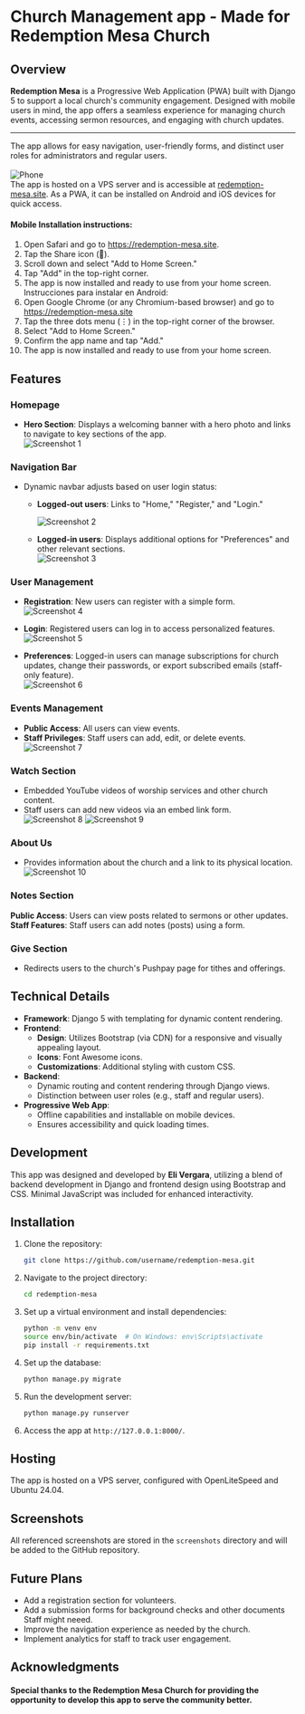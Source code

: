 # Church Management app - Made for Redemption Mesa Church

## Overview
**Redemption Mesa** is a Progressive Web Application (PWA) built with Django 5 to support a local church's community engagement. Designed with mobile users in mind, the app offers a seamless experience for managing church events, accessing sermon resources, and engaging with church updates.<br><hr> The app allows for easy navigation, user-friendly forms, and distinct user roles for administrators and regular users.<br><br>
![Phone](./screenshots/pixelphone.png) <br>
The app is hosted on a VPS server and is accessible at [redemption-mesa.site](https://redemption-mesa.site). As a PWA, it can be installed on Android and iOS devices for quick access.<br>
#### Mobile Installation instructions:
1. Open Safari and go to https://redemption-mesa.site.
2. Tap the Share icon (🔼).
3. Scroll down and select "Add to Home Screen."
4. Tap "Add" in the top-right corner.
5. The app is now installed and ready to use from your home screen.
Instrucciones para instalar en Android:
1. Open Google Chrome (or any Chromium-based browser) and go to https://redemption-mesa.site
2. Tap the three dots menu (⋮) in the top-right corner of the browser.
3. Select "Add to Home Screen."
4. Confirm the app name and tap "Add."
5. The app is now installed and ready to use from your home screen.

## Features

### Homepage
- **Hero Section**: Displays a welcoming banner with a hero photo and links to navigate to key sections of the app.<br>
   ![Screenshot 1](./screenshots/screenshot1.png)

### Navigation Bar
- Dynamic navbar adjusts based on user login status:
  - **Logged-out users**: Links to "Home," "Register," and "Login."<br>
   
    ![Screenshot 2](./screenshots/screenshot2.png)
  - **Logged-in users**: Displays additional options for "Preferences" and other relevant sections.<br>
     ![Screenshot 3](./screenshots/screenshot3.png)

### User Management
- **Registration**: New users can register with a simple form.<br>
  ![Screenshot 4](./screenshots/screenshot4.png)
  
- **Login**: Registered users can log in to access personalized features.<br>
   ![Screenshot 5](./screenshots/screenshot5.png)
- **Preferences**: Logged-in users can manage subscriptions for church updates, change their passwords, or export subscribed emails (staff-only feature).<br>
   ![Screenshot 6](./screenshots/screenshot6.png)

### Events Management
- **Public Access**: All users can view events.
- **Staff Privileges**: Staff users can add, edit, or delete events.<br>
   ![Screenshot 7](./screenshots/screenshot7.png)

### Watch Section
- Embedded YouTube videos of worship services and other church content.
- Staff users can add new videos via an embed link form.<br>
   ![Screenshot 8](./screenshots/screenshot8.png)
   ![Screenshot 9](./screenshots/screenshot9.png)

### About Us
- Provides information about the church and a link to its physical location.<br>
   ![Screenshot 10](./screenshots/screenshot10.png)

### Notes Section
 **Public Access**: Users can view posts related to sermons or other updates.
 **Staff Features**: Staff users can add notes (posts) using a form.

### Give Section
- Redirects users to the church's Pushpay page for tithes and offerings.

## Technical Details
- **Framework**: Django 5 with templating for dynamic content rendering.
- **Frontend**:
  - **Design**: Utilizes Bootstrap (via CDN) for a responsive and visually appealing layout.
  - **Icons**: Font Awesome icons.
  - **Customizations**: Additional styling with custom CSS.
- **Backend**:
  - Dynamic routing and content rendering through Django views.
  - Distinction between user roles (e.g., staff and regular users).
- **Progressive Web App**:
  - Offline capabilities and installable on mobile devices.
  - Ensures accessibility and quick loading times.

## Development
This app was designed and developed by **Eli Vergara**, utilizing a blend of backend development in Django and frontend design using Bootstrap and CSS. Minimal JavaScript was included for enhanced interactivity.

## Installation
1. Clone the repository:
   ```bash
   git clone https://github.com/username/redemption-mesa.git
   ```
2. Navigate to the project directory:
   ```bash
   cd redemption-mesa
   ```
3. Set up a virtual environment and install dependencies:
   ```bash
   python -m venv env
   source env/bin/activate  # On Windows: env\Scripts\activate
   pip install -r requirements.txt
   ```
4. Set up the database:
   ```bash
   python manage.py migrate
   ```
5. Run the development server:
   ```bash
   python manage.py runserver
   ```
6. Access the app at `http://127.0.0.1:8000/`.

## Hosting
The app is hosted on a VPS server, configured with OpenLiteSpeed and Ubuntu 24.04. 

## Screenshots
All referenced screenshots are stored in the `screenshots` directory and will be added to the GitHub repository.

## Future Plans
- Add a registration section for volunteers.
- Add a submission forms for background checks and other documents Staff might neeed.
- Improve the navigation experience as needed by the church.
- Implement analytics for staff to track user engagement.

## Acknowledgments
#### Special thanks to the **Redemption Mesa Church** for providing the opportunity to develop this app to serve the community better.


 



